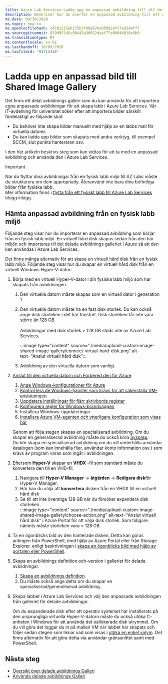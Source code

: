```yaml
---
title: Azure Lab Services Ladda upp en anpassad avbildning till ett delat avbildnings Galleri
description: Beskriver hur du överför en anpassad avbildning till ett delat avbildnings Galleri. Vår IT-avdelning för universitet söker efter att importera bilder särskilt fördelaktiga.
ms.date: 09/30/2020
ms.topic: how-to
ms.openlocfilehash: cd701215eb375b7f9b867ba05082afc7ed348ff7
ms.sourcegitcommit: 829d951d5c90442a38012daaf77e86046018e5b9
ms.translationtype: MT
ms.contentlocale: sv-SE
ms.lasthandoff: 10/09/2020
ms.locfileid: "91712416"
---
```

# <a name="upload-a-custom-image-to-shared-image-gallery"></a>Ladda upp en anpassad bild till Shared Image Gallery

Det finns ett delat avbildnings galleri som du kan använda för att importera egna anpassade avbildningar för att skapa labb i Azure Lab Services. Vår IT-avdelning för universitet söker efter att importera bilder särskilt fördelaktigt av följande skäl: 

* Du behöver inte skapa bilder manuellt med hjälp av en labbs mall för virtuella datorer.
* Du kan ladda upp bilder som skapats med andra verktyg, till exempel SCCM, slut punkts hanteraren osv.

I den här artikeln beskrivs steg som kan vidtas för att ta med en anpassad avbildning och använda den i Azure Lab Services. 

> [!IMPORTANT]
> När du flyttar dina avbildningar från en fysisk labb miljö till AZ Labs måste du strukturera om dem appropriatly. Återanvänd inte bara dina befintliga bilder från fysiska labb. <br/>Mer information finns i [flytta från ett fysiskt labb till Azure Lab Services](https://techcommunity.microsoft.com/t5/azure-lab-services/moving-from-a-physical-lab-to-azure-lab-services/ba-p/1654931) blogg inlägg.

## <a name="bring-custom-image-from-a-physical-lab-environment"></a>Hämta anpassad avbildning från en fysisk labb miljö

Följande steg visar hur du importerar en anpassad avbildning som börjar från en fysisk labb miljö. En virtuell hård disk skapas sedan från den här miljön och importeras till det delade avbildnings galleriet i Azure så att den kan användas i Azure Lab Services.

Det finns många alternativ för att skapa en virtuell hård disk från en fysisk labb miljö. Följande steg visar hur du skapar en virtuell hård disk från en virtuell Windows Hyper-V-dator:

1. Börja med en virtuell Hyper-V-dator i din fysiska labb miljö som har skapats från avbildningen.
    1. Den virtuella datorn måste skapas som en virtuell dator i generation 1.
    1. Den virtuella datorn måste ha en fast disk storlek. Du kan också ange disk storleken i det här fönstret. Disk storleken får inte vara större än 128 GB.<br/>    
    Avbildningar med disk storlek > 128 GB stöds inte av Azure Lab Services. 
       
        :::image type="content" source="./media/upload-custom-image-shared-image-gallery/connect-virtual-hard-disk.png" alt-text="Anslut virtuell hård disk":::   
    1. Avbildning av den virtuella datorn som vanligt.
1. [Anslut till den virtuella datorn och Förbered den för Azure](https://docs.microsoft.com/azure/virtual-machines/windows/prepare-for-upload-vhd-image).
    1. [Ange Windows-konfigurationer för Azure](https://docs.microsoft.com/azure/virtual-machines/windows/prepare-for-upload-vhd-image#set-windows-configurations-for-azure)
    1. [Kontrol lera de Windows-tjänster som krävs för att säkerställa VM-anslutningen](https://docs.microsoft.com/azure/virtual-machines/windows/prepare-for-upload-vhd-image#check-the-windows-services)
    1. [Uppdatera inställningar för fjärr skrivbords register](https://docs.microsoft.com/azure/virtual-machines/windows/prepare-for-upload-vhd-image#update-remote-desktop-registry-settings)
    1. [Konfigurera regler för Windows-brandväggen](https://docs.microsoft.com/azure/virtual-machines/windows/prepare-for-upload-vhd-image#configure-windows-firewall-rules)
    1. Installera Windows-uppdateringar
    1. [Installera Azure VM-agenten och ytterligare konfiguration som visas här](https://docs.microsoft.com/azure/virtual-machines/windows/prepare-for-upload-vhd-image#complete-the-recommended-configurations) 
    
    Genom att följa stegen skapas en specialiserad avbildning. Om du skapar en generaliserad avbildning måste du också köra [Sysprep](https://docs.microsoft.com/azure/virtual-machines/windows/prepare-for-upload-vhd-image#determine-when-to-use-sysprep). <br/>
        Du bör skapa en specialiserad avbildning om du vill underhålla användar katalogen (som kan innehålla filer, användar konto information osv.) som krävs av program varan som ingår i avbildningen.
1. Eftersom **Hyper-V** skapar en **VHDX** -fil som standard måste du konvertera den till en VHD-fil.
    1. Navigera till **Hyper-V Manager**  ->  **åtgärden**  ->  **Redigera disk**för Hyper-V Manager.
    1. Här kan du välja att **konvertera** disken från en VHDX till en virtuell hård disk
    1. Se till att inte överstiga 128 GB när du försöker expandera disk storleken.        
        :::image type="content" source="./media/upload-custom-image-shared-image-gallery/choose-action.png" alt-text="Anslut virtuell hård disk" i Azure Portal för att välja disk storlek. Som tidigare nämnts måste storleken vara > 128 GB.
1. Ta en ögonblicks bild av den hanterade disken.
    Detta kan göras antingen från PowerShell, med hjälp av Azure Portal eller från Storage Explorer, enligt beskrivningen i [skapa en ögonblicks bild med hjälp av portalen eller PowerShell](https://docs.microsoft.com/azure/virtual-machines/windows/snapshot-copy-managed-disk).
1. Skapa en avbildnings definition och-version i galleriet för delade avbildningar:
    1. [Skapa en avbildnings definition](https://docs.microsoft.com/azure/virtual-machines/windows/shared-images-portal#create-an-image-definition).
    1. Du måste också ange detta om du skapar en specialiserad/generaliserad avbildning.
1. Skapa labbet i Azure Lab Services och välj den anpassade avbildningen från galleriet för delade avbildningar.

    Om du expanderade disk efter att operativ systemet har installerats på den ursprungliga virtuella Hyper-V-datorn måste du också utöka C-enheten i Windows för att använda det oallokerade disk utrymmet. Om du vill göra det loggar du in på mallen VM när labbet har skapats och följer sedan stegen som liknar vad som visas i [utöka en enkel volym](https://docs.microsoft.com/windows-server/storage/disk-management/extend-a-basic-volume). Det finns alternativ för att göra detta via användar gränssnittet samt med PowerShell.

## <a name="next-steps"></a>Nästa steg

* [Översikt över delade avbildnings Galleri](https://docs.microsoft.com/azure/virtual-machines/windows/shared-image-galleries)
* [Använda delade avbildnings Galleri](how-to-use-shared-image-gallery.md)
